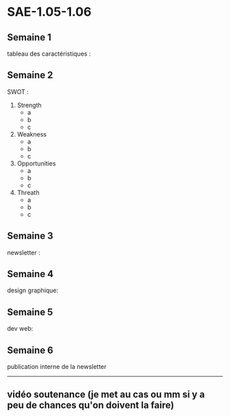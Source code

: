 # SAE-1.05-1.06

## Semaine 1
  tableau des caractéristiques :
    

## Semaine 2
SWOT :
1. Strength
   - a
   - b
   - c
3. Weakness
   - a
   - b
   - c
5. Opportunities
   - a
   - b
   - c
7. Threath
   - a
   - b
   - c
    

## Semaine 3
  newsletter :  

## Semaine 4
  design graphique:  

## Semaine 5
  dev web: 

## Semaine 6
  publication interne de la newsletter


---

## vidéo soutenance (je met au cas ou mm si y a peu de chances qu'on doivent la faire)
    
